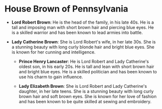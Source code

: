 # House Brown of Pennsylvania

- **Lord Robert Brown**: He is the head of the family, in his late 40s. He is a tall and imposing man with short brown hair and piercing blue eyes. He is a skilled warrior and has been known to lead armies into battle.

- **Lady Catherine Brown**: She is Lord Robert's wife, in her late 30s. She is a stunning beauty with long curly blonde hair and bright blue eyes. She is known for her cunning and intelligence.
  - **Prince Henry Lancaster**: He is Lord Robert and Lady Catherine's oldest son, in his early 20s. He is tall and lean with short brown hair and bright blue eyes. He is a skilled politician and has been known to use his charm to gain influence.

  - **Lady Elizabeth Brown**: She is Lord Robert and Lady Catherine's daughter, in her late teens. She is a stunning beauty with long curly brown hair and soft brown eyes. She is known for her love of fashion and has been known to be quite skilled at sewing and embroidery.
